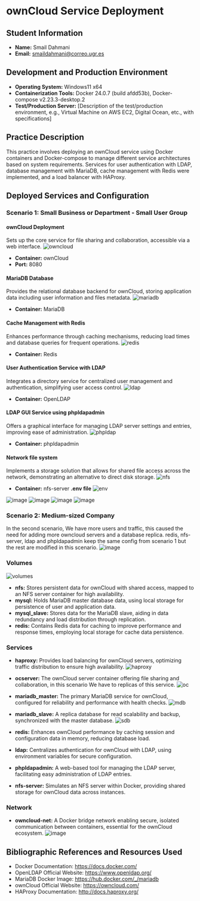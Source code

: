 # ownCloud Service Deployment

## Student Information

- **Name:** Smail Dahmani
- **Email:** smaildahmani@correo.ugr.es

## Development and Production Environment

- **Operating System:** Windows11 x64
- **Containerization Tools:** Docker 24.0.7 (build afdd53b), Docker-compose v2.23.3-desktop.2
- **Test/Production Server:** [Description of the test/production environment, e.g., Virtual Machine on AWS EC2, Digital Ocean, etc., with specifications]

## Practice Description

This practice involves deploying an ownCloud service using Docker containers and Docker-compose to manage different service architectures based on system requirements. Services for user authentication with LDAP, database management with MariaDB, cache management with Redis were implemented, and a load balancer with HAProxy.

## Deployed Services and Configuration

### Scenario 1: Small Business or Department - Small User Group

#### ownCloud Deployment
Sets up the core service for file sharing and collaboration, accessible via a web interface.
![owncloud](https://github.com/sml99/ccsa-p1/assets/29798184/1f9631cd-39c6-45ee-a32a-a1e692d983a2)

- **Container:** ownCloud
- **Port:** 8080


#### MariaDB Database
Provides the relational database backend for ownCloud, storing application data including user information and files metadata.
![mariadb](https://github.com/sml99/ccsa-p1/assets/29798184/956a023b-9e9a-430c-9de4-68969411c4bb)

- **Container:** MariaDB

#### Cache Management with Redis
Enhances performance through caching mechanisms, reducing load times and database queries for frequent operations.
![redis](https://github.com/sml99/ccsa-p1/assets/29798184/b078e2de-fbe3-4378-9046-986bdacbb971)

- **Container:** Redis

#### User Authentication Service with LDAP
Integrates a directory service for centralized user management and authentication, simplifying user access control.
![ldap](https://github.com/sml99/ccsa-p1/assets/29798184/6493b473-c205-41f6-82df-9b4692461f57)

- **Container:** OpenLDAP

#### LDAP GUI Service using phpldapadmin
Offers a graphical interface for managing LDAP server settings and entries, improving ease of administration.
![phpldap](https://github.com/sml99/ccsa-p1/assets/29798184/a1a70189-4b0e-49ce-9b92-646a2782a45e)

- **Container:** phpldapadmin

#### Network file system 
Implements a storage solution that allows for shared file access across the network, demonstrating an alternative to direct disk storage.
  ![nfs](https://github.com/sml99/ccsa-p1/assets/29798184/0fa7c0bc-c602-4720-9670-80c76fdf4e14)

- **Container:** nfs-server
**.env file**
  ![env](https://github.com/sml99/ccsa-p1/assets/29798184/1f380b84-f61d-4de6-9e37-c254ab5a205b)


![image](https://github.com/sml99/ccsa-p1/assets/29798184/adb7efc5-3f88-418a-a1cc-c7ab0ea707c3)
![image](https://github.com/sml99/ccsa-p1/assets/29798184/4dfa325b-1ffb-4927-8da8-d44c911a5a82)
![image](https://github.com/sml99/ccsa-p1/assets/29798184/9d8b2d3a-77d0-4b3f-b28b-ec7908c392d5)
![image](https://github.com/sml99/ccsa-p1/assets/29798184/87bcb6de-cd7b-4f85-b702-9acef303277a)


### Scenario 2: Medium-sized Company
In the second scenario, We have more users and traffic, this caused the need for adding more owncloud servers and a database replica.
redis, nfs-server, ldap and phpldapadmin keep the same config from scenario 1 but the rest are modified in this scenario.
![image](https://github.com/sml99/ccsa-p1/assets/29798184/f142d10c-adc2-4308-9e6c-ad0d06b74079)

### Volumes
![volumes](https://github.com/sml99/ccsa-p1/assets/29798184/1e4bfdb3-87c8-4ae8-a62a-837d4b11308d)

- **nfs:** Stores persistent data for ownCloud with shared access, mapped to an NFS server container for high availability.
- **mysql:** Holds MariaDB master database data, using local storage for persistence of user and application data.
- **mysql_slave:** Stores data for the MariaDB slave, aiding in data redundancy and load distribution through replication.
- **redis:** Contains Redis data for caching to improve performance and response times, employing local storage for cache data persistence.

### Services

- **haproxy:** Provides load balancing for ownCloud servers, optimizing traffic distribution to ensure high availability.
  ![haproxy](https://github.com/sml99/ccsa-p1/assets/29798184/60e97ff3-6ed2-42a2-8d97-d199de33c5f6)

- **ocserver:** The ownCloud server container offering file sharing and collaboration, in this scenario We have to replicas of this service.
  ![oc](https://github.com/sml99/ccsa-p1/assets/29798184/c3d2e8a0-7dd1-4066-98fc-fc238556f24e)

- **mariadb_master:** The primary MariaDB service for ownCloud, configured for reliability and performance with health checks.
  ![mdb](https://github.com/sml99/ccsa-p1/assets/29798184/537c58ca-af5b-4fec-93b9-5a486b3071b0)

- **mariadb_slave:** A replica database for read scalability and backup, synchronized with the master database.
  ![sdb](https://github.com/sml99/ccsa-p1/assets/29798184/043f44a0-8a8a-40d1-aa03-0a0b07f837ff)

- **redis:** Enhances ownCloud performance by caching session and configuration data in memory, reducing database load.
- **ldap:** Centralizes authentication for ownCloud with LDAP, using environment variables for secure configuration.
- **phpldapadmin:** A web-based tool for managing the LDAP server, facilitating easy administration of LDAP entries.
- **nfs-server:** Simulates an NFS server within Docker, providing shared storage for ownCloud data across instances.


### Network

- **owncloud-net:** A Docker bridge network enabling secure, isolated communication between containers, essential for the ownCloud ecosystem.
![image](https://github.com/sml99/ccsa-p1/assets/29798184/54e5ac89-8c93-443f-9495-6ab68a5170a9)


## Bibliographic References and Resources Used

- Docker Documentation: https://docs.docker.com/
- OpenLDAP Official Website: https://www.openldap.org/
- MariaDB Docker Image: https://hub.docker.com/_/mariadb
- ownCloud Official Website: https://owncloud.com/
- HAProxy Documentation: http://docs.haproxy.org/
